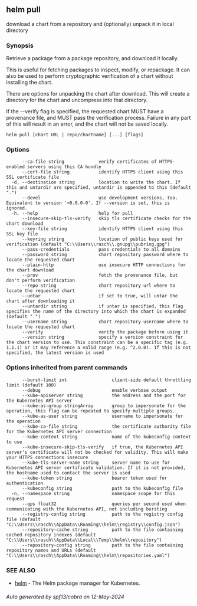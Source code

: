 ## helm pull

download a chart from a repository and (optionally) unpack it in local directory

### Synopsis


Retrieve a package from a package repository, and download it locally.

This is useful for fetching packages to inspect, modify, or repackage. It can
also be used to perform cryptographic verification of a chart without installing
the chart.

There are options for unpacking the chart after download. This will create a
directory for the chart and uncompress into that directory.

If the --verify flag is specified, the requested chart MUST have a provenance
file, and MUST pass the verification process. Failure in any part of this will
result in an error, and the chart will not be saved locally.


```
helm pull [chart URL | repo/chartname] [...] [flags]
```

### Options

```
      --ca-file string             verify certificates of HTTPS-enabled servers using this CA bundle
      --cert-file string           identify HTTPS client using this SSL certificate file
  -d, --destination string         location to write the chart. If this and untardir are specified, untardir is appended to this (default ".")
      --devel                      use development versions, too. Equivalent to version '>0.0.0-0'. If --version is set, this is ignored.
  -h, --help                       help for pull
      --insecure-skip-tls-verify   skip tls certificate checks for the chart download
      --key-file string            identify HTTPS client using this SSL key file
      --keyring string             location of public keys used for verification (default "C:\\Users\\rasch\\.gnupg\\pubring.gpg")
      --pass-credentials           pass credentials to all domains
      --password string            chart repository password where to locate the requested chart
      --plain-http                 use insecure HTTP connections for the chart download
      --prov                       fetch the provenance file, but don't perform verification
      --repo string                chart repository url where to locate the requested chart
      --untar                      if set to true, will untar the chart after downloading it
      --untardir string            if untar is specified, this flag specifies the name of the directory into which the chart is expanded (default ".")
      --username string            chart repository username where to locate the requested chart
      --verify                     verify the package before using it
      --version string             specify a version constraint for the chart version to use. This constraint can be a specific tag (e.g. 1.1.1) or it may reference a valid range (e.g. ^2.0.0). If this is not specified, the latest version is used
```

### Options inherited from parent commands

```
      --burst-limit int                 client-side default throttling limit (default 100)
      --debug                           enable verbose output
      --kube-apiserver string           the address and the port for the Kubernetes API server
      --kube-as-group stringArray       group to impersonate for the operation, this flag can be repeated to specify multiple groups.
      --kube-as-user string             username to impersonate for the operation
      --kube-ca-file string             the certificate authority file for the Kubernetes API server connection
      --kube-context string             name of the kubeconfig context to use
      --kube-insecure-skip-tls-verify   if true, the Kubernetes API server's certificate will not be checked for validity. This will make your HTTPS connections insecure
      --kube-tls-server-name string     server name to use for Kubernetes API server certificate validation. If it is not provided, the hostname used to contact the server is used
      --kube-token string               bearer token used for authentication
      --kubeconfig string               path to the kubeconfig file
  -n, --namespace string                namespace scope for this request
      --qps float32                     queries per second used when communicating with the Kubernetes API, not including bursting
      --registry-config string          path to the registry config file (default "C:\\Users\\rasch\\AppData\\Roaming\\helm\\registry\\config.json")
      --repository-cache string         path to the file containing cached repository indexes (default "C:\\Users\\rasch\\AppData\\Local\\Temp\\helm\\repository")
      --repository-config string        path to the file containing repository names and URLs (default "C:\\Users\\rasch\\AppData\\Roaming\\helm\\repositories.yaml")
```

### SEE ALSO

* [helm](helm.md)	 - The Helm package manager for Kubernetes.

###### Auto generated by spf13/cobra on 12-May-2024
